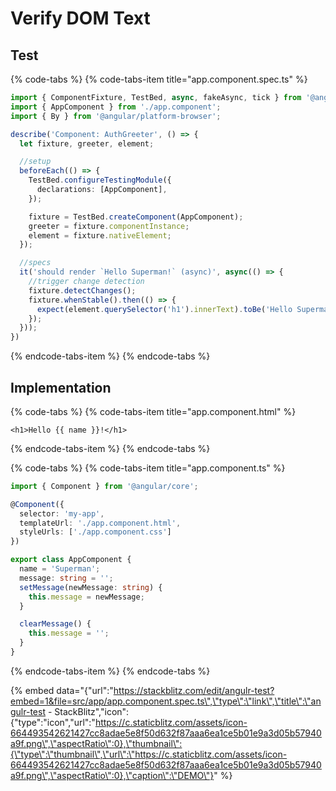 # Verify DOM Text

## Test

{% code-tabs %}
{% code-tabs-item title="app.component.spec.ts" %}
```typescript
import { ComponentFixture, TestBed, async, fakeAsync, tick } from '@angular/core/testing';
import { AppComponent } from './app.component';
import { By } from '@angular/platform-browser';

describe('Component: AuthGreeter', () => {
  let fixture, greeter, element;

  //setup
  beforeEach(() => {
    TestBed.configureTestingModule({
      declarations: [AppComponent],
    });

    fixture = TestBed.createComponent(AppComponent);
    greeter = fixture.componentInstance;
    element = fixture.nativeElement;
  });

  //specs
  it('should render `Hello Superman!` (async)', async(() => {
    //trigger change detection
    fixture.detectChanges();
    fixture.whenStable().then(() => {
      expect(element.querySelector('h1').innerText).toBe('Hello Superman!');
    });
  }));
}) 

```
{% endcode-tabs-item %}
{% endcode-tabs %}

## Implementation

{% code-tabs %}
{% code-tabs-item title="app.component.html" %}
```markup
<h1>Hello {{ name }}!</h1>
```
{% endcode-tabs-item %}
{% endcode-tabs %}

{% code-tabs %}
{% code-tabs-item title="app.component.ts" %}
```typescript
import { Component } from '@angular/core';

@Component({
  selector: 'my-app',
  templateUrl: './app.component.html',
  styleUrls: ['./app.component.css']
})

export class AppComponent {
  name = 'Superman';
  message: string = '';
  setMessage(newMessage: string) {
    this.message = newMessage;
  }

  clearMessage() {
    this.message = '';
  }
}
```
{% endcode-tabs-item %}
{% endcode-tabs %}

{% embed data="{\"url\":\"https://stackblitz.com/edit/angulr-test?embed=1&file=src/app/app.component.spec.ts\",\"type\":\"link\",\"title\":\"angulr-test - StackBlitz\",\"icon\":{\"type\":\"icon\",\"url\":\"https://c.staticblitz.com/assets/icon-664493542621427cc8adae5e8f50d632f87aaa6ea1ce5b01e9a3d05b57940a9f.png\",\"aspectRatio\":0},\"thumbnail\":{\"type\":\"thumbnail\",\"url\":\"https://c.staticblitz.com/assets/icon-664493542621427cc8adae5e8f50d632f87aaa6ea1ce5b01e9a3d05b57940a9f.png\",\"aspectRatio\":0},\"caption\":\"DEMO\"}" %}



